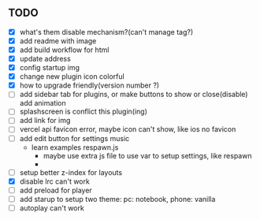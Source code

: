 ## TODO

* [x] what's them disable mechanism?(can't manage tag?)
* [x] add readme with image
* [x] add build workflow for html
* [x] update address
* [x] config startup img
* [x] change new plugin icon colorful
* [x] how to upgrade friendly(version number ?)
* [ ] add sidebar tab for plugins, or make buttons to show or close(disable) add animation
* [ ] splashscreen is conflict this plugin(ing)
* [ ] add link for img
* [ ] vercel api favicon error, maybe icon can't show, like ios no favicon
* [ ] add edit button for settings music
  * learn examples respawn.js
    * maybe use extra js file to use var to setup settings, like respawn
    *
* [ ] setup better z-index for layouts
* [x] disable lrc can't work
* [ ] add preload for player
* [ ] add starup to setup two theme: pc: notebook, phone: vanilla
* [ ] autoplay can't work
